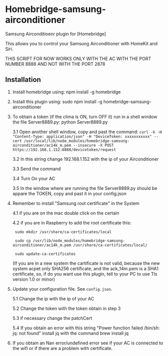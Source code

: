 # Homebridge-samsung-airconditioner

Samsung Airconditioenr plugin for [Homebridge]

This allows you to control your Samsung Airconditioner with HomeKit and Siri.

THIS SCRIPT FOR NOW WORKS ONLY WITH THE AC WITH THE PORT NUMBER 8888 AND NOT WITH THE PORT 2878

## Installation
1. Install homebridge using: npm install -g homebridge
2. Install this plugin using: sudo npm install -g homebridge-samsung-airconditioner
3. To obtain a token (if the clima is ON, turn OFF it) run in a shell window the file Server8889.py: python Server8889.py 

	3.1 Open another shell window, copy and past the command: 
`curl -k -H "Content-Type: application/json" -H "DeviceToken: xxxxxxxxxxx" --cert /usr/local/lib/node_modules/homebridge-samsung-airconditioner/ac14k_m.pem --insecure -X POST https://192.168.1.152:8888/devicetoken/request`

	3.2 In this string change 192.168.1.152 with the ip of your Airconditioner

	3.3 Send the command

	3.4 Turn On your AC

	3.5 In the window where are running the file Server8889.py should be appare the TOKEN, copy and past it in your config.json

4. Remember to install "Samsung root certificate" in the System

	4.1 if you are on the mac double click on the certain
	
	4.2 if you are in Raspberry to add the root certificate this:
	
		sudo mkdir /usr/share/ca-certificates/local
		
		sudo cp /usr/lib/node_modules/homebridge-samsung-airconditioner/ac14k_m.pem /usr/share/ca-certificates/local/
		
		sudo update-ca-certificates
	
	(If you are in a new system the cartificate is not valid, because the new system acpet only SHA256 certificate, and the ack_14m.pem is a SHA1 certificate, so, if do you want use this plugin, tell to your PC to use Tls version 1.0 or minor)

5. Update your configuration file. See `config.json`.

	5.1 Change the ip with the ip of your AC

	5.2 Change the token with the token obtain in step 3

	5.3 if necessary change the patchCert
	
	5.4 If you obtain an error with this string "Power function failed /bin/sh: jq: not found" install jq with the command brew install jq
	
6. If you obtain an Nan error/undefined error see if your AC is connected to the wifi or if there are a problem with certificate.

